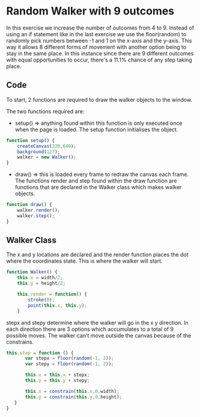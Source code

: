 # Random Walker with 9 outcomes
In this exercise we increase the number of outcomes from 4 to 9. Instead of using an if statement like in the last exercise we use the floor(random) to randomly pick numbers between -1 and 1 on the x-axis and the y-axis. This way it allows 8 different forms of movement with another option being to stay in the same place. In this instance since there are 9 different outcomes with equal opportunities to occur, there's a 11.1% chance of any step taking place. 
## Code
To start, 2 functions are required to draw the walker objects to the window.

The two functions required are:
- setup() => anything found within this function is only executed once when the page is loaded. The setup function initialises the object.

```js
function setup() {
	createCanvas(320,640);
	background(127);
	walker = new Walker();
}
```
- draw() => this is loaded every frame to redraw the canvas each frame. The functions render and step found within the draw function are functions that are declared in the Walker class which makes walker objects.

```js
function draw() {
	walker.render();
	walker.step();
}
```
## Walker Class

The x and y locations are declared and the render function places the dot where the coordinates state. This is where the walker will start.

```js
function Walker() {
	this.x = width/2;
	this.y = height/2;

	this.render = function() {
		stroke(0);
		point(this.x, this.y);			
	}
```
 stepx and stepy determine where the walker will go in the x y direction. In each direction there are 3 options which accumulates to a total of 9 possible moves. The walker can't move outside the canvas because of the constrains.

 ```js
 this.step = function () {
		var stepx = floor(random(-1, 2));
		var stepy = floor(random(-1, 2));

		this.x = this.x + stepx;
		this.y = this.y + stepy;

		this.x = constrain(this.x,0,width);
		this.y = constrain(this.y,0,height);
	}
}
```
